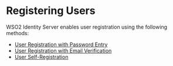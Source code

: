 # Registering Users 

WSO2 Identity Server enables user registration using the following methods:

-	[User Registration with Password Entry](../../learn/user-registration-with-password-entry)
-	[User Registration with Email Verification](../../learn/user-registration-with-email-verification)
-	[User Self-Registration](../../learn/self-registration)
